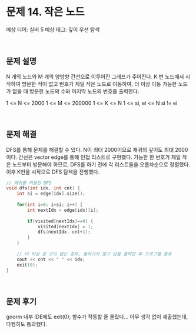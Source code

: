 # 문제 14. 작은 노드

예상 티어: 실버 5
예상 태그: 깊이 우선 탐색

<br>

## 문제 설명

N 개의 노드와 M 개의 양방향 간선으로 이루어진 그래프가 주어진다.
K 번 노드에서 시작하여 방문한 적이 없고 번호가 제일 작은 노드로 이동하여,
더 이상 이동 가능한 노드가 없을 때 방문한 노드의 수와 마지막 노드의 번호를 출력한다.

1 <= N <= 2000
1 <= M <= 200000
1 <= K <= N
1 <= si, ei <= N
si != ei

<br>

## 문제 해결

DFS를 통해 문제를 해결할 수 있다.
N이 최대 2000이므로 재귀의 깊이도 최대 2000이다.
간선은 vector<int> edge를 통해 인접 리스트로 구현했다.
가능한 한 번호가 제일 작은 노드부터 방문해야 하므로, DFS를 하기 전에 각 리스트들을 오름차순으로 정렬했다.
이후 K번을 시작으로 DFS 탐색을 진행했다.

```cpp
// 재귀를 이용한 DFS
void dfs(int idx, int cnt) {
	int si = edge[idx].size();
	
	for(int i=0; i<si; i++) {
		int nextIdx = edge[idx][i];
		
		if(visited[nextIdx]==0) {
			visited[nextIdx] = 1;
			dfs(nextIdx, cnt+1);
		}
	}
	
    // 더 이상 갈 곳이 없는 경우, 돌아가지 않고 답을 출력한 후 프로그램 종료
	cout << cnt << " " << idx;
	exit(0);
}
```


<br>

## 문제 후기

goorm 내부 IDE에도 exit(0); 함수가 작동할 줄 몰랐다...
아무 생각 없이 제출했는데, 다행히도 통과했다.

<br>